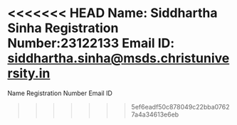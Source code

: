 <<<<<<< HEAD
Name: Siddhartha Sinha
Registration Number:23122133
Email ID: siddhartha.sinha@msds.christuniversity.in
=======
Name 
Registration Number
Email ID
>>>>>>> 5ef6eadf50c878049c22bba07627a4a34613e6eb

